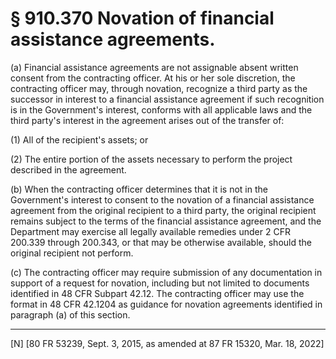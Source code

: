 # § 910.370   Novation of financial assistance agreements.

(a) Financial assistance agreements are not assignable absent written consent from the contracting officer. At his or her sole discretion, the contracting officer may, through novation, recognize a third party as the successor in interest to a financial assistance agreement if such recognition is in the Government's interest, conforms with all applicable laws and the third party's interest in the agreement arises out of the transfer of:


(1) All of the recipient's assets; or


(2) The entire portion of the assets necessary to perform the project described in the agreement.


(b) When the contracting officer determines that it is not in the Government's interest to consent to the novation of a financial assistance agreement from the original recipient to a third party, the original recipient remains subject to the terms of the financial assistance agreement, and the Department may exercise all legally available remedies under 2 CFR 200.339 through 200.343, or that may be otherwise available, should the original recipient not perform.


(c) The contracting officer may require submission of any documentation in support of a request for novation, including but not limited to documents identified in 48 CFR Subpart 42.12. The contracting officer may use the format in 48 CFR 42.1204 as guidance for novation agreements identified in paragraph (a) of this section.



---

[N] [80 FR 53239, Sept. 3, 2015, as amended at 87 FR 15320, Mar. 18, 2022]




